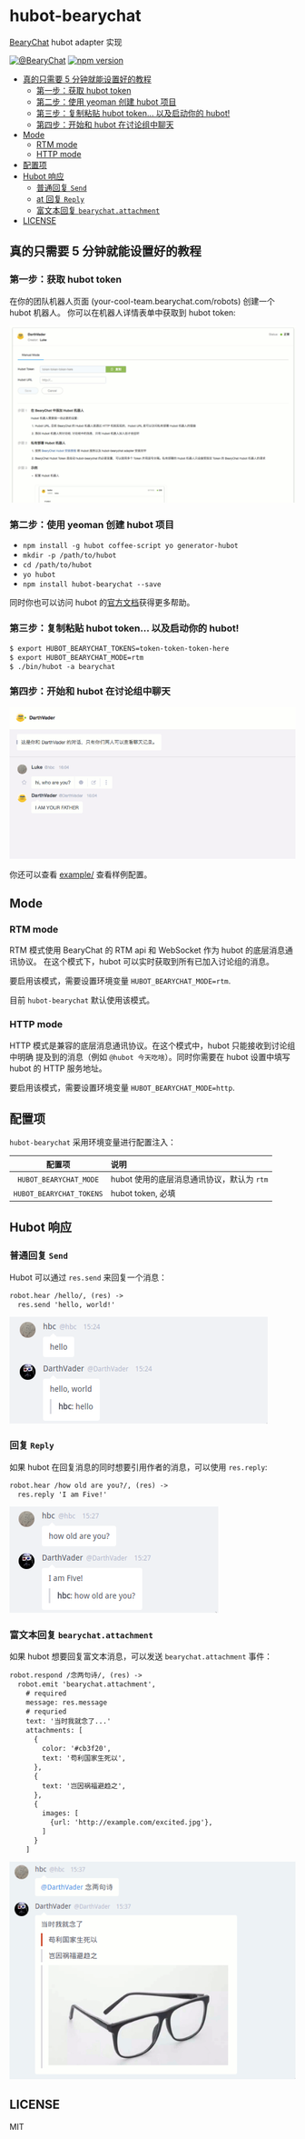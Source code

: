 # hubot-bearychat

[BearyChat](https://bearychat.com) hubot adapter 实现

[![@BearyChat](http://openapi.beary.chat/badge.svg)](http://openapi.beary.chat/join)
[![npm version](https://badge.fury.io/js/hubot-bearychat.svg)](https://npmjs.com/package/hubot-bearychat)

<!-- toc -->

- [真的只需要 5 分钟就能设置好的教程](#%E7%9C%9F%E7%9A%84%E5%8F%AA%E9%9C%80%E8%A6%81-5-%E5%88%86%E9%92%9F%E5%B0%B1%E8%83%BD%E8%AE%BE%E7%BD%AE%E5%A5%BD%E7%9A%84%E6%95%99%E7%A8%8B)
  * [第一步：获取 hubot token](#%E7%AC%AC%E4%B8%80%E6%AD%A5%E8%8E%B7%E5%8F%96-hubot-token)
  * [第二步：使用 yeoman 创建 hubot 项目](#%E7%AC%AC%E4%BA%8C%E6%AD%A5%E4%BD%BF%E7%94%A8-yeoman-%E5%88%9B%E5%BB%BA-hubot-%E9%A1%B9%E7%9B%AE)
  * [第三步：复制粘贴 hubot token... 以及启动你的 hubot!](#%E7%AC%AC%E4%B8%89%E6%AD%A5%E5%A4%8D%E5%88%B6%E7%B2%98%E8%B4%B4-hubot-token-%E4%BB%A5%E5%8F%8A%E5%90%AF%E5%8A%A8%E4%BD%A0%E7%9A%84-hubot)
  * [第四步：开始和 hubot 在讨论组中聊天](#%E7%AC%AC%E5%9B%9B%E6%AD%A5%E5%BC%80%E5%A7%8B%E5%92%8C-hubot-%E5%9C%A8%E8%AE%A8%E8%AE%BA%E7%BB%84%E4%B8%AD%E8%81%8A%E5%A4%A9)
- [Mode](#mode)
  * [RTM mode](#rtm-mode)
  * [HTTP mode](#http-mode)
- [配置项](#%E9%85%8D%E7%BD%AE%E9%A1%B9)
- [Hubot 响应](#hubot-%E5%93%8D%E5%BA%94)
  * [普通回复 `Send`](#%E6%99%AE%E9%80%9A%E5%9B%9E%E5%A4%8D-send)
  * [at 回复 `Reply`](#at-%E5%9B%9E%E5%A4%8D-reply)
  * [富文本回复 `bearychat.attachment`](#%E5%AF%8C%E6%96%87%E6%9C%AC%E5%9B%9E%E5%A4%8D-bearychatattachment)
- [LICENSE](#license)

<!-- tocstop -->

## 真的只需要 5 分钟就能设置好的教程

### 第一步：获取 hubot token

在你的团队机器人页面 (your-cool-team.bearychat.com/robots) 创建一个 hubot 机器人。
你可以在机器人详情表单中获取到 hubot token:

![art/create_hubot.png](art/create_hubot.png)

### 第二步：使用 yeoman 创建 hubot 项目

- `npm install -g hubot coffee-script yo generator-hubot`
- `mkdir -p /path/to/hubot`
- `cd /path/to/hubot`
- `yo hubot`
- `npm install hubot-bearychat --save`

同时你也可以访问 hubot 的[官方文档](https://github.com/github/hubot/tree/master/docs)获得更多帮助。

### 第三步：复制粘贴 hubot token... 以及启动你的 hubot!

```shell
$ export HUBOT_BEARYCHAT_TOKENS=token-token-token-here
$ export HUBOT_BEARYCHAT_MODE=rtm
$ ./bin/hubot -a bearychat
```

### 第四步：开始和 hubot 在讨论组中聊天

![art/bot_chat.png](art/bot_chat.png)

你还可以查看 [example/](example) 查看样例配置。

## Mode

### RTM mode

RTM 模式使用 BearyChat 的 RTM api 和 WebSocket 作为 hubot 的底层消息通讯协议。
在这个模式下，hubot 可以实时获取到所有已加入讨论组的消息。

要启用该模式，需要设置环境变量 `HUBOT_BEARYCHAT_MODE=rtm`.

目前 `hubot-bearychat` 默认使用该模式。

### HTTP mode

HTTP 模式是兼容的底层消息通讯协议。在这个模式中，hubot 只能接收到讨论组中明确
提及到的消息（例如 `@hubot 今天吃啥`）。同时你需要在 hubot 设置中填写 hubot 的
HTTP 服务地址。

要启用该模式，需要设置环境变量 `HUBOT_BEARYCHAT_MODE=http`.

## 配置项

`hubot-bearychat` 采用环境变量进行配置注入：

| 配置项 | 说明 |
|:------:|:------------|
| `HUBOT_BEARYCHAT_MODE` | hubot 使用的底层消息通讯协议，默认为 `rtm` |
| `HUBOT_BEARYCHAT_TOKENS` | hubot token, 必填 |

## Hubot 响应

### 普通回复 `Send`

Hubot 可以通过 `res.send` 来回复一个消息：

```
robot.hear /hello/, (res) ->
  res.send 'hello, world!'
```

![art/res_send.png](art/res_send.png)

### 回复 `Reply`

如果 hubot 在回复消息的同时想要引用作者的消息，可以使用 `res.reply`:

```
robot.hear /how old are you?/, (res) ->
  res.reply 'I am Five!'
```

![art/res_reply.png](art/res_reply.png)

### 富文本回复 `bearychat.attachment`

如果 hubot 想要回复富文本消息，可以发送 `bearychat.attachment` 事件：

```
robot.respond /念两句诗/, (res) ->
  robot.emit 'bearychat.attachment',
    # required
    message: res.message
    # requried
    text: '当时我就念了...'
    attachments: [
      {
        color: '#cb3f20',
        text: '苟利国家生死以',
      },
      {
        text: '岂因祸福避趋之',
      },
      {
        images: [
          {url: 'http://example.com/excited.jpg'},
        ]
      }
    ]
```

![art/res_reply.png](art/res_attachment.png)

## LICENSE

MIT
